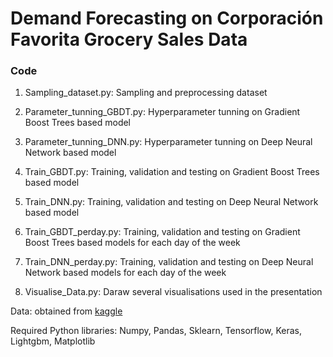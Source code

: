 # Demand Forecasting on Corporación Favorita Grocery Sales Data

### Code
1. Sampling_dataset.py:  Sampling and preprocessing dataset  

2. Parameter_tunning_GBDT.py: Hyperparameter tunning on Gradient Boost Trees based model 

3. Parameter_tunning_DNN.py: Hyperparameter tunning on Deep Neural Network based model

4. Train_GBDT.py: Training, validation and testing on Gradient Boost Trees based model  

5.  Train_DNN.py: Training, validation and testing on Deep Neural Network based model

6. Train_GBDT_perday.py: Training, validation and testing on Gradient Boost Trees based models  for each day of the week

7. Train_DNN_perday.py:  Training, validation and testing on Deep Neural Network based models  for each day of the week

8. Visualise_Data.py: Daraw several visualisations used in the presentation

Data: obtained from <a href="https://www.kaggle.com/c/favorita-grocery-sales-forecasting">kaggle</a>

Required Python libraries: Numpy, Pandas, Sklearn, Tensorflow, Keras, Lightgbm, Matplotlib
